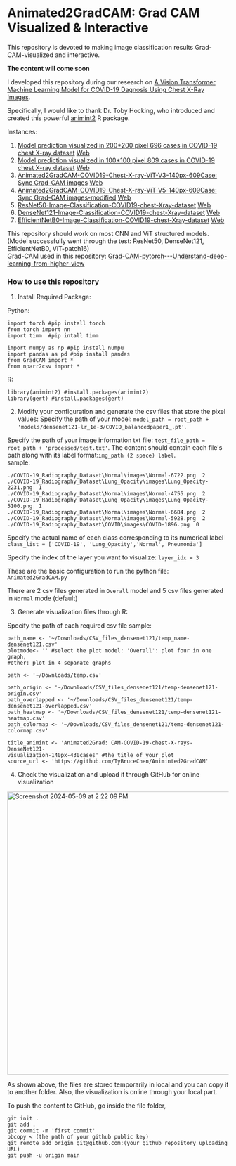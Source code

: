 # Animated2GradCAM:   Grad CAM Visualized & Interactive
This repository is devoted to making image classification results Grad-CAM-visualized and interactive.

**The content will come soon**

I developed this repository during our research on [A Vision Transformer Machine Learning Model for COVID-19 Dagnosis Using Chest X-Ray Images](https://github.com/TyBruceChen/Research-A-Fined-Tuned-ViT-for-COVID-19-Image-Auxiliary-Diagnosing/tree/main).

Specifically, I would like to thank Dr. Toby Hocking, who introduced and created this powerful [animint2](https://github.com/animint/animint2) R package.

Instances:
1. [Model prediction visualized in 200*200 pixel 696 cases in COVID-19 chest X-ray dataset](https://github.com/TyBruceChen/Animated2GradCAM-COVID19-Chest-X-ray-ViT-V2-200px-696Case) [Web](https://github.com/TyBruceChen/Animated2GradCAM-COVID19-Chest-X-ray-ViT-V1-100px-809Case)
2. [Model prediction visualized in 100*100 pixel 809 cases in COVID-19 chest X-ray dataset](https://github.com/TyBruceChen/Animated2GradCAM-COVID19-Chest-X-ray-ViT-V1-100px-809Case) [Web](https://tybrucechen.github.io/Animated2GradCAM-COVID19-Chest-X-ray-ViT-V2-200px-696Case/)
3. [Animated2GradCAM-COVID19-Chest-X-ray-ViT-V3-140px-609Case: Sync Grad-CAM images](https://github.com/TyBruceChen/Animated2GradCAM-COVID19-Chest-X-ray-ViT-V3-140px-609Case) [Web](https://tybrucechen.github.io/Animated2GradCAM-COVID19-Chest-X-ray-ViT-V3-140px-609Case/)
4. [Animated2GradCAM-COVID19-Chest-X-ray-ViT-V5-140px-609Case: Sync Grad-CAM images-modified](https://github.com/TyBruceChen/Animated2GradCAM-COVID19-Chest-X-ray-ViT-V5-140px-609Case--Final) [Web](https://tybrucechen.github.io/Animated2GradCAM-COVID19-Chest-X-ray-ViT-V5-140px-609Case/)
5. [ResNet50-Image-Classification-COVID19-chest-Xray-dataset](https://github.com/TyBruceChen/TyBruceChen-Animated2GradCAM-COVID19-Chest-X-ray-ResNet50-140px-431Case) [Web](https://tybrucechen.github.io/TyBruceChen-Animated2GradCAM-COVID19-Chest-X-ray-ResNet50-140px-431Case/)
6. [DenseNet121-Image-Classification-COVID19-chest-Xray-dataset](https://github.com/TyBruceChen/Animated2GradCAM-COVID19-Chest-X-ray-DesnseNet121-140px-431Case) [Web](https://tybrucechen.github.io/Animated2GradCAM-COVID19-Chest-X-ray-DesnseNet121-140px-431Case/)
7. [EfficientNetB0-Image-Classification-COVID19-chest-Xray-dataset](https://github.com/TyBruceChen/Animated2GradCAM-COVID19-Chest-X-ray-EfficientNetB0-140px-431Case) [Web](https://tybrucechen.github.io/Animated2GradCAM-COVID19-Chest-X-ray-EfficientNetB0-140px-431Case/)

This repository should work on most CNN and ViT structured models. (Model successfully went through the test: ResNet50, DenseNet121, EfficientNetB0, ViT-patch16) <br>
Grad-CAM used in this repository: [Grad-CAM-pytorch---Understand-deep-learning-from-higher-view](https://github.com/TyBruceChen/Grad-CAM-pytorch---Understand-deep-learning-from-higher-view)

### How to use this repository ###

1. Install Required Package: <br>

Python:
```
import torch #pip install torch
from torch import nn
import timm  #pip intall timm

import numpy as np #pip install numpu
import pandas as pd #pip install pandas
from GradCAM import *
from nparr2csv import *
```
R:
```
library(animint2) #install.packages(animint2)
library(gert) #install.packages(gert)
```

2. Modify your configuration and generate the csv files that store the pixel values:
Specify the path of your model: ```model_path = root_path + 'models/densenet121-lr_1e-3/COVID_balancedpaper1_.pt'```.

Specify the path of your image information txt file: ```test_file_path = root_path + 'processed/test.txt'```.
The content should contain each file's path along with its label format:```img_path (2 space) label```. <br>
sample:
```
./COVID-19_Radiography_Dataset\Normal\images\Normal-6722.png  2
./COVID-19_Radiography_Dataset\Lung_Opacity\images\Lung_Opacity-2231.png  1
./COVID-19_Radiography_Dataset\Normal\images\Normal-4755.png  2
./COVID-19_Radiography_Dataset\Lung_Opacity\images\Lung_Opacity-5100.png  1
./COVID-19_Radiography_Dataset\Normal\images\Normal-6684.png  2
./COVID-19_Radiography_Dataset\Normal\images\Normal-5928.png  2
./COVID-19_Radiography_Dataset\COVID\images\COVID-1896.png  0
```

Specify the actual name of each class corresponding to its numerical label ```class_list = ['COVID-19', 'Lung_Opacity','Normal','Pneumonia']```

Specify the index of the layer you want to  visualize: ```layer_idx = 3```

These are the basic configuration to run the python file: ```Animated2GradCAM.py```

There are 2 csv files generated in `Overall` model and 5 csv files generated in `Normal` mode (default)

3. Generate visualization files through R:

Specify the path of each required csv file
sample:
```
path_name <- '~/Downloads/CSV_files_densenet121/temp_name-densenet121.csv'
plotmode<- '' #select the plot model: 'Overall': plot four in one graph, 
#other: plot in 4 separate graphs

path <- '~/Downloads/temp.csv'

path_origin <- '~/Downloads/CSV_files_densenet121/temp-densenet121-origin.csv'
path_overlapped <- '~/Downloads/CSV_files_densenet121/temp-densenet121-overlapped.csv'
path_heatmap <- '~/Downloads/CSV_files_densenet121/temp-densenet121-heatmap.csv'
path_colormap <- '~/Downloads/CSV_files_densenet121/temp-densenet121-colormap.csv'

title_animint <- 'Animated2Grad: CAM-COVID-19-chest-X-rays-DenseNet121-
visualization-140px-430cases' #the title of your plot
source_url <- 'https://github.com/TyBruceChen/Animinted2GradCAM' 
```

4. Check the visualization and upload it through GitHub for online visualization
<img width="644" alt="Screenshot 2024-05-09 at 2 22 09 PM" src="https://github.com/TyBruceChen/Animinted2GradCAM/assets/152252677/8bbcf8a3-2f06-4670-bfee-e79f28dcc11f">

As shown above, the files are stored temporarily in local and you can copy it to another folder. Also, the visualization is online through your local part.

To push the content to GitHub, go inside the file folder,
```
git init .
git add .
git commit -m 'first commit'
pbcopy < (the path of your github public key)
git remote add origin git@github.com:(your github repository uploading URL)
git push -u origin main
```
